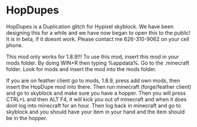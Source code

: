 # HopDupes
HopDupes is a Duplication glitch for Hypixel skyblock. We have been designing this for a while and we have now began to open this to the public!
It is in beta, if it doesnt work. Please contact me 626-310-9062 on your cell phone.

This mod only works for 1.8.9!!!
To use this mod, insert this mod in your mods folder. By doing WIN+R then typing %appdata%. Go to the .minecraft folder. Look for mods and insert the mod into the mods folder. 

If you are on feather client go to mods, 1.8.9, press add own mods, then insert the HopDupe mod into there. Then run minecraft (forge/feather client) and go to skyblock and make sure you have a hopper. Then you will press CTRL+L and then ALT F4, it will kick you out of minecraft and when it does dont log into minecraft for an hour. Then log back in minecraft and go to skyblock and you should have your item in your hand and the item should be in the hopper.
